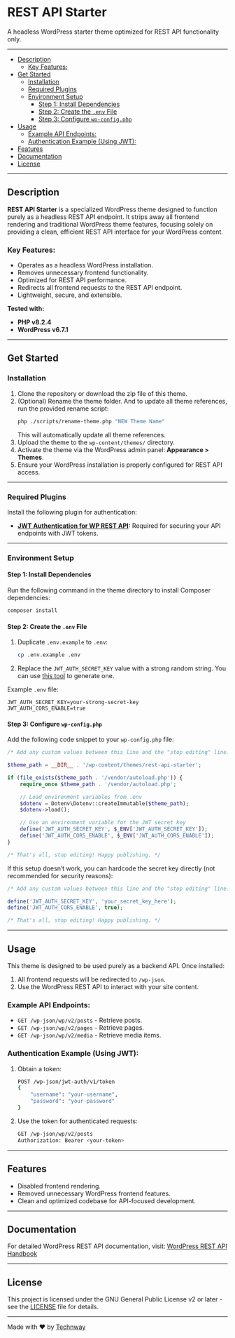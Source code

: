 <h1>REST API Starter</h1>

A headless WordPress starter theme optimized for REST API functionality only.

---

- [Description](#description)
  - [Key Features:](#key-features)
- [Get Started](#get-started)
  - [Installation](#installation)
  - [Required Plugins](#required-plugins)
  - [Environment Setup](#environment-setup)
    - [Step 1: Install Dependencies](#step-1-install-dependencies)
    - [Step 2: Create the `.env` File](#step-2-create-the-env-file)
    - [Step 3: Configure `wp-config.php`](#step-3-configure-wp-configphp)
- [Usage](#usage)
  - [Example API Endpoints:](#example-api-endpoints)
  - [Authentication Example (Using JWT):](#authentication-example-using-jwt)
- [Features](#features)
- [Documentation](#documentation)
- [License](#license)

---

## Description

**REST API Starter** is a specialized WordPress theme designed to function purely as a headless REST API endpoint. It strips away all frontend rendering and traditional WordPress theme features, focusing solely on providing a clean, efficient REST API interface for your WordPress content.

### Key Features:
- Operates as a headless WordPress installation.
- Removes unnecessary frontend functionality.
- Optimized for REST API performance.
- Redirects all frontend requests to the REST API endpoint.
- Lightweight, secure, and extensible.

**Tested with:**
- **PHP v8.2.4**
- **WordPress v6.7.1**

---

## Get Started

### Installation

1. Clone the repository or download the zip file of this theme.
2. (Optional) Rename the theme folder. And to update all theme references, run the provided rename script:
   ```bash
   php ./scripts/rename-theme.php "NEW Theme Name"
   ```
   This will automatically update all theme references.
3. Upload the theme to the `wp-content/themes/` directory.
4. Activate the theme via the WordPress admin panel: **Appearance > Themes**.
5. Ensure your WordPress installation is properly configured for REST API access.

---

### Required Plugins

Install the following plugin for authentication:

- **[JWT Authentication for WP REST API](https://wordpress.org/plugins/jwt-authentication-for-wp-rest-api/):**
  Required for securing your API endpoints with JWT tokens.

---

### Environment Setup

#### Step 1: Install Dependencies

Run the following command in the theme directory to install Composer dependencies:
```bash
composer install
```

#### Step 2: Create the `.env` File

1. Duplicate `.env.example` to `.env`:
   ```bash
   cp .env.example .env
   ```
2. Replace the `JWT_AUTH_SECRET_KEY` value with a strong random string. You can use [this tool](https://api.wordpress.org/secret-key/1.1/salt/) to generate one.

Example `.env` file:
```env
JWT_AUTH_SECRET_KEY=your-strong-secret-key
JWT_AUTH_CORS_ENABLE=true
```

#### Step 3: Configure `wp-config.php`

Add the following code snippet to your `wp-config.php` file:

```php
/* Add any custom values between this line and the "stop editing" line. */

$theme_path = __DIR__ . '/wp-content/themes/rest-api-starter';

if (file_exists($theme_path . '/vendor/autoload.php')) {
    require_once $theme_path . '/vendor/autoload.php';

    // Load environment variables from .env
    $dotenv = Dotenv\Dotenv::createImmutable($theme_path);
    $dotenv->load();

    // Use an environment variable for the JWT secret key
    define('JWT_AUTH_SECRET_KEY', $_ENV['JWT_AUTH_SECRET_KEY']);
    define('JWT_AUTH_CORS_ENABLE', $_ENV['JWT_AUTH_CORS_ENABLE']);
}

/* That's all, stop editing! Happy publishing. */
```

If this setup doesn’t work, you can hardcode the secret key directly (not recommended for security reasons):

```php
/* Add any custom values between this line and the "stop editing" line. */

define('JWT_AUTH_SECRET_KEY', 'your_secret_key_here');
define('JWT_AUTH_CORS_ENABLE', true);

/* That's all, stop editing! Happy publishing. */
```

---

## Usage

This theme is designed to be used purely as a backend API. Once installed:

1. All frontend requests will be redirected to `/wp-json`.
2. Use the WordPress REST API to interact with your site content.

### Example API Endpoints:
- `GET /wp-json/wp/v2/posts` - Retrieve posts.
- `GET /wp-json/wp/v2/pages` - Retrieve pages.
- `GET /wp-json/wp/v2/media` - Retrieve media items.

### Authentication Example (Using JWT):
1. Obtain a token:
   ```bash
   POST /wp-json/jwt-auth/v1/token
   {
       "username": "your-username",
       "password": "your-password"
   }
   ```
2. Use the token for authenticated requests:
   ```bash
   GET /wp-json/wp/v2/posts
   Authorization: Bearer <your-token>
   ```

---

## Features

- Disabled frontend rendering.
- Removed unnecessary WordPress frontend features.
- Clean and optimized codebase for API-focused development.

---

## Documentation

For detailed WordPress REST API documentation, visit:
[WordPress REST API Handbook](https://developer.wordpress.org/rest-api/)

---

## License

This project is licensed under the GNU General Public License v2 or later - see the [LICENSE](LICENSE) file for details.

---

Made with ❤️ by [Technway](https://technway.biz)